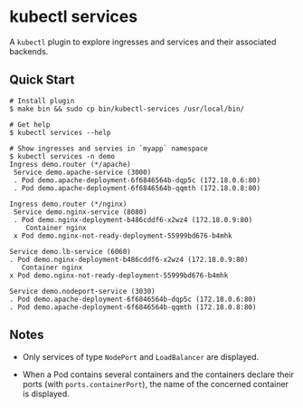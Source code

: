 # kubectl services

A `kubectl` plugin to explore ingresses and services and their associated backends.

## Quick Start

```shell
# Install plugin
$ make bin && sudo cp bin/kubectl-services /usr/local/bin/

# Get help
$ kubectl services --help

# Show ingresses and servies in `myapp` namespace
$ kubectl services -n demo
Ingress demo.router (*/apache)
 Service demo.apache-service (3000)
 . Pod demo.apache-deployment-6f6846564b-dqp5c (172.18.0.6:80)
 . Pod demo.apache-deployment-6f6846564b-qqmth (172.18.0.8:80)

Ingress demo.router (*/nginx)
 Service demo.nginx-service (8080)
 . Pod demo.nginx-deployment-b486cddf6-x2wz4 (172.18.0.9:80)
    Container nginx 
 x Pod demo.nginx-not-ready-deployment-55999bd676-b4mhk 

Service demo.lb-service (6060)
. Pod demo.nginx-deployment-b486cddf6-x2wz4 (172.18.0.9:80)
   Container nginx 
x Pod demo.nginx-not-ready-deployment-55999bd676-b4mhk 

Service demo.nodeport-service (3030)
. Pod demo.apache-deployment-6f6846564b-dqp5c (172.18.0.6:80)
. Pod demo.apache-deployment-6f6846564b-qqmth (172.18.0.8:80)
```

## Notes

- Only services of type `NodePort` and `LoadBalancer` are displayed.

- When a Pod contains several containers and the containers declare their ports (with `ports.containerPort`), the name of the concerned container is displayed.
